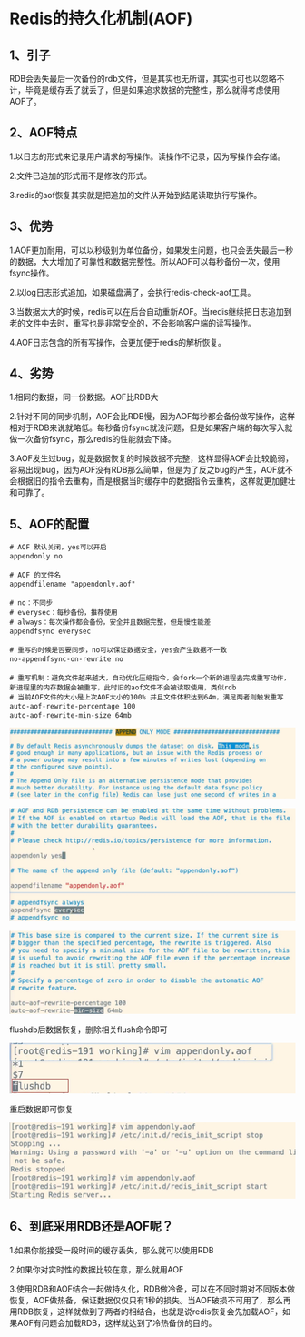 # Redis的持久化机制(AOF)

## 1、引子

RDB会丢失最后一次备份的rdb文件，但是其实也无所谓，其实也可也以忽略不计，毕竟是缓存丢了就丢了，但是如果追求数据的完整性，那么就得考虑使用AOF了。

## 2、AOF特点

1.以日志的形式来记录用户请求的写操作。读操作不记录，因为写操作会存储。

2.文件已追加的形式而不是修改的形式。

3.redis的aof恢复其实就是把追加的文件从开始到结尾读取执行写操作。

## 3、优势

1.AOF更加耐用，可以以秒级别为单位备份，如果发生问题，也只会丢失最后一秒的数据，大大增加了可靠性和数据完整性。所以AOF可以每秒备份一次，使用fsync操作。

2.以log日志形式追加，如果磁盘满了，会执行redis-check-aof工具。

3.当数据太大的时候，redis可以在后台自动重新AOF。当redis继续把日志追加到老的文件中去时，重写也是非常安全的，不会影响客户端的读写操作。

4.AOF日志包含的所有写操作，会更加便于redis的解析恢复。

## 4、劣势

1.相同的数据，同一份数据。AOF比RDB大

2.针对不同的同步机制，AOF会比RDB慢，因为AOF每秒都会备份做写操作，这样相对于RDB来说就略低。每秒备份fsync就没问题，但是如果客户端的每次写入就做一次备份fsync，那么redis的性能就会下降。

3.AOF发生过bug，就是数据恢复的时候数据不完整，这样显得AOF会比较脆弱，容易出现bug，因为AOF没有RDB那么简单，但是为了反之bug的产生，AOF就不会根据旧的指令去重构，而是根据当时缓存中的数据指令去重构，这样就更加健壮和可靠了。

## 5、AOF的配置

```
# AOF 默认关闭，yes可以开启
appendonly no

# AOF 的文件名
appendfilename "appendonly.aof"

# no：不同步
# everysec：每秒备份，推荐使用
# always：每次操作都会备份，安全并且数据完整，但是慢性能差
appendfsync everysec

# 重写的时候是否要同步，no可以保证数据安全，yes会产生数据不一致
no-appendfsync-on-rewrite no

# 重写机制：避免文件越来越大，自动优化压缩指令，会fork一个新的进程去完成重写动作，新进程里的内存数据会被重写，此时旧的aof文件不会被读取使用，类似rdb
# 当前AOF文件的大小是上次AOF大小的100% 并且文件体积达到64m，满足两者则触发重写
auto-aof-rewrite-percentage 100
auto-aof-rewrite-min-size 64mb
```

![输入图片说明](../img/06.jpg)

![输入图片说明](../img/07.jpg)

![输入图片说明](../img/08.jpg)

flushdb后数据恢复，删除相关flush命令即可

![输入图片说明](../img/09.jpg)

重启数据即可恢复

![输入图片说明](../img/10.jpg)

## 6、到底采用RDB还是AOF呢？

1.如果你能接受一段时间的缓存丢失，那么就可以使用RDB

2.如果你对实时性的数据比较在意，那么就用AOF

3.使用RDB和AOF结合一起做持久化，RDB做冷备，可以在不同时期对不同版本做恢复，AOF做热备，保证数据仅仅只有1秒的损失。当AOF破损不可用了，那么再用RDB恢复，这样就做到了两者的相结合，也就是说redis恢复会先加载AOF，如果AOF有问题会加载RDB，这样就达到了冷热备份的目的。